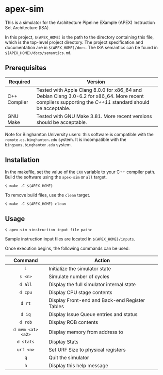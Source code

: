 # apex-sim
This is a simulator for the Architecture Pipeline EXample (APEX) Instruction Set Architecture (ISA).

In this project, `$(APEX_HOME)` is the path to the directory containing this file, which is the top-level project directory. The project specification and documentation are in `$(APEX_HOME)/docs`. The ISA semantics can be found in `$(APEX_HOME)/docs/semantics.md`.


## Prerequisites
| Required | Version |
|----------|---------|
| C++ Compiler | Tested with Apple Clang 8.0.0 for x86_64 and Debian Clang 3.0-6.2 for x86_64. More recent compilers supporting the _C++11_ standard should be acceptable.|
| GNU Make | Tested with GNU Make 3.81. More recent versions should be acceptable. |

Note for Binghamton University users: this software is compatible with the `remote.cs.binghamton.edu` system. It is incompatible with the `bingsuns.binghamton.edu` system.

## Installation

In the makefile, set the value of the `CXX` variable to your C++ compiler path. Build the software using the `apex-sim` or `all` target.

```
$ make -C $(APEX_HOME)
```

To remove build files, use the `clean` target.

```
$ make -C $(APEX_HOME) clean
```

## Usage

```
$ apex-sim <instruction input file path>
```

Sample instruction input files are located in `$(APEX_HOME)/inputs`.

Once execution begins, the following commands can be used:

|Command            | Action |
|:-----------------:|--------|
| `i`               | Initialize the simulator state |
| `s <n>`           | Simulate <n> number of cycles |
| `d all`           | Display the full simulator internal state |
| `d cpu`           | Display CPU stage contents |
| `d rt`            | Display Front-end and Back-end Register Tables |
| `d iq`            |Display Issue Queue entries and status |
| `d rob`           |Display ROB contents |
| `d mem <a1> <a2>` |Display memory from address <a1> to <a2> |
| `d stats`         |Display Stats |
| `urf <n>`         |Set URF Size to <n> physical registers |
| `q`               |Quit the simulator |
| `h`               |Display this help message |
